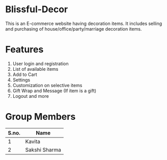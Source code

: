 # Blissful-Decor

This is an E-commerce website having decoration items. It includes selling and purchasing of house/office/party/marriage decoration items.


# Features

1. User login and registration 
2. List of available items
3. Add to Cart 
4. Settings
5. Customization on selective items
6. Gift Wrap and Message (If item is a gift)
7. Logout and more

# Group Members

S.no.| Name
---- | -------
1    | Kavita
2    | Sakshi Sharma
